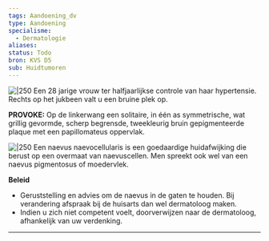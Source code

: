 ```yaml
---
tags: Aandoening_dv
type: Aandoening
specialisme:
  - Dermatologie
aliases:
status: Todo
bron: KVS D5
sub: Huidtumoren
---
```



![|250](https://i.imgur.com/gQDP5iX.png)
Een 28 jarige vrouw ter halfjaarlijkse controle van haar hypertensie. Rechts op het jukbeen valt u een bruine plek op.

**PROVOKE:** Op de linkerwang een solitaire, in één as symmetrische, wat grillig gevormde, scherp begrensde, tweekleurig bruin gepigmenteerde plaque met een papillomateus oppervlak.

![|250](https://i.imgur.com/asF8OQx.png)
Een naevus naevocellularis is een goedaardige huidafwijking die berust op een overmaat van naevuscellen. Men spreekt ook wel van een naevus pigmentosus of moedervlek.

**Beleid**

- Geruststelling en advies om de naevus in de gaten te houden. Bij verandering afspraak bij de huisarts dan wel dermatoloog maken.
- Indien u zich niet competent voelt, doorverwijzen naar de dermatoloog, afhankelijk van uw verdenking.

---